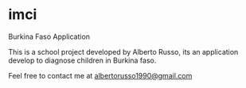 imci
====

Burkina Faso Application 

This is a school project developed by Alberto Russo, its an application develop to diagnose children in Burkina faso.

Feel free to contact me at albertorusso1990@gmail.com
